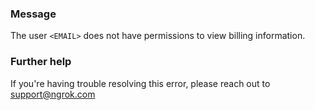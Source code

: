
### Message
The user <code>&lt;EMAIL&gt;</code> does not have permissions to view billing information.

### Further help
If you're having trouble resolving this error, please reach out to [support@ngrok.com](mailto:support@ngrok.com?subject=Help%20with%20ERR_NGROK_1217)

